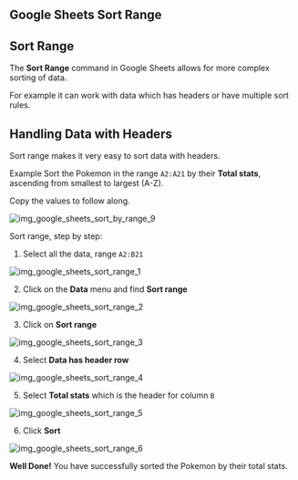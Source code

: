 Google Sheets Sort Range
---
Sort Range
---
The **Sort Range** command in Google Sheets allows for more complex sorting of data.

For example it can work with data which has headers or have multiple sort rules.

Handling Data with Headers
---
Sort range makes it very easy to sort data with headers.

Example
Sort the Pokemon in the range `A2:A21` by their **Total stats**, ascending from smallest to largest (A-Z).

Copy the values to follow along.

![img_google_sheets_sort_by_range_9](https://user-images.githubusercontent.com/47166768/192560146-f7322182-3434-4498-9213-554ca9098a50.png)

Sort range, step by step:

1. Select all the data, range `A2:B21`

![img_google_sheets_sort_range_1](https://user-images.githubusercontent.com/47166768/192560468-36cf1f02-1e29-4f12-a450-cef45c91ede8.png)

2. Click on the **Data** menu and find **Sort range**

![img_google_sheets_sort_range_2](https://user-images.githubusercontent.com/47166768/192560792-97a8bde5-5691-4c5a-9b55-39a124379ce5.png)

3. Click on **Sort range**

![img_google_sheets_sort_range_3](https://user-images.githubusercontent.com/47166768/192561113-c10e1332-c7a6-4921-8527-675b0c556086.png)

4. Select **Data has header row**

![img_google_sheets_sort_range_4](https://user-images.githubusercontent.com/47166768/192561213-9f982cee-aa18-4803-988b-9a1596f12d58.png)

5. Select **Total stats** which is the header for column `B`

![img_google_sheets_sort_range_5](https://user-images.githubusercontent.com/47166768/192561394-db2d7c48-c74f-4c98-b3d9-e37b899d2dd1.png)

6. Click **Sort**

![img_google_sheets_sort_range_6](https://user-images.githubusercontent.com/47166768/192561505-0b635376-dadd-4a29-a674-a9beb55f0ce6.png)

**Well Done!** You have successfully sorted the Pokemon by their total stats.












